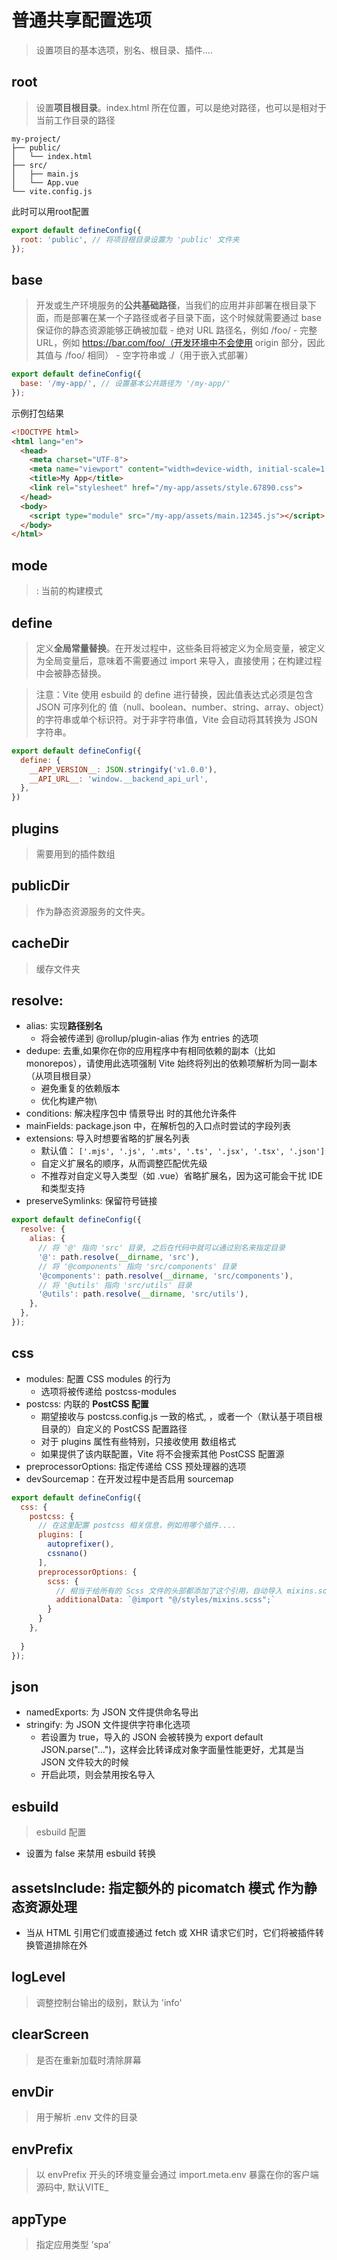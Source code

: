 # 普通共享配置选项
> 设置项目的基本选项，别名、根目录、插件....

## root
> 设置**项目根目录**。index.html 所在位置，可以是绝对路径，也可以是相对于当前工作目录的路径
```text
my-project/
├── public/
│   └── index.html
├── src/
│   ├── main.js
│   └── App.vue
└── vite.config.js
```
此时可以用root配置
```js
export default defineConfig({
  root: 'public', // 将项目根目录设置为 'public' 文件夹
});
```
## base
> 开发或生产环境服务的**公共基础路径**，当我们的应用并非部署在根目录下面，而是部署在某一个子路径或者子目录下面，这个时候就需要通过 base 保证你的静态资源能够正确被加载
    - 绝对 URL 路径名，例如 /foo/
    - 完整 URL，例如 https://bar.com/foo/（开发环境中不会使用 origin 部分，因此其值与 /foo/ 相同）
    - 空字符串或 ./（用于嵌入式部署）
```js
export default defineConfig({
  base: '/my-app/', // 设置基本公共路径为 '/my-app/'
});
```
示例打包结果
```html
<!DOCTYPE html>
<html lang="en">
  <head>
    <meta charset="UTF-8">
    <meta name="viewport" content="width=device-width, initial-scale=1.0">
    <title>My App</title>
    <link rel="stylesheet" href="/my-app/assets/style.67890.css">
  </head>
  <body>
    <script type="module" src="/my-app/assets/main.12345.js"></script>
  </body>
</html>
```
## mode
>: 当前的构建模式

## define
> 定义**全局常量替换**。在开发过程中，这些条目将被定义为全局变量，被定义为全局变量后，意味着不需要通过 import 来导入，直接使用；在构建过程中会被静态替换。

> 注意：Vite 使用 esbuild 的 define 进行替换，因此值表达式必须是包含 JSON 可序列化的 值（null、boolean、number、string、array、object）的字符串或单个标识符。对于非字符串值，Vite 会自动将其转换为 JSON 字符串。
```js
export default defineConfig({
  define: {
    __APP_VERSION__: JSON.stringify('v1.0.0'),
    __API_URL__: 'window.__backend_api_url',
  },
})
```
## plugins
> 需要用到的插件数组

## publicDir
> 作为静态资源服务的文件夹。

## cacheDir
> 缓存文件夹

## resolve:
- alias: 实现**路径别名**
    - 将会被传递到 @rollup/plugin-alias 作为 entries 的选项
- dedupe: 去重,如果你在你的应用程序中有相同依赖的副本（比如 monorepos），请使用此选项强制 Vite 始终将列出的依赖项解析为同一副本（从项目根目录）
    - 避免重复的依赖版本
    - 优化构建产物\
- conditions: 解决程序包中 情景导出 时的其他允许条件
- mainFields: package.json 中，在解析包的入口点时尝试的字段列表
- extensions: 导入时想要省略的扩展名列表
    - 默认值： `['.mjs', '.js', '.mts', '.ts', '.jsx', '.tsx', '.json']`
    - 自定义扩展名的顺序，从而调整匹配优先级
    - 不推荐对自定义导入类型（如 .vue）省略扩展名，因为这可能会干扰 IDE 和类型支持
- preserveSymlinks: 保留符号链接
```js
export default defineConfig({
  resolve: {
    alias: {
      // 将 '@' 指向 'src' 目录, 之后在代码中就可以通过别名来指定目录
      '@': path.resolve(__dirname, 'src'), 
      // 将 '@components' 指向 'src/components' 目录
      '@components': path.resolve(__dirname, 'src/components'), 
      // 将 '@utils' 指向 'src/utils' 目录
      '@utils': path.resolve(__dirname, 'src/utils'), 
    },
  },
});
```
## css
- modules: 配置 CSS modules 的行为
    - 选项将被传递给 postcss-modules
- postcss: 内联的 **PostCSS 配置**
    - 期望接收与 postcss.config.js 一致的格式, ，或者一个（默认基于项目根目录的）自定义的 PostCSS 配置路径
    - 对于 plugins 属性有些特别，只接收使用 数组格式
    - 如果提供了该内联配置，Vite 将不会搜索其他 PostCSS 配置源
- preprocessorOptions: 指定传递给 CSS 预处理器的选项
- devSourcemap：在开发过程中是否启用 sourcemap
```js
export default defineConfig({
  css: {
    postcss: {
      // 在这里配置 postcss 相关信息，例如用哪个插件....
      plugins: [
        autoprefixer(),
        cssnano()
      ],
      preprocessorOptions: {
        scss: {
          // 相当于给所有的 Scss 文件的头部都添加了这个引用，自动导入 mixins.scss 混合器文件
          additionalData: `@import "@/styles/mixins.scss";`
        }
      }
    },
    
  }
});
```
## json
- namedExports: 为 JSON 文件提供命名导出
- stringify: 为 JSON 文件提供字符串化选项
    - 若设置为 true，导入的 JSON 会被转换为 export default JSON.parse("...")，这样会比转译成对象字面量性能更好，尤其是当 JSON 文件较大的时候
    - 开启此项，则会禁用按名导入

## esbuild
> esbuild 配置
- 设置为 false 来禁用 esbuild 转换

## assetsInclude: 指定额外的 picomatch 模式 作为静态资源处理
- 当从 HTML 引用它们或直接通过 fetch 或 XHR 请求它们时，它们将被插件转换管道排除在外

## logLevel
> 调整控制台输出的级别，默认为 'info'

## clearScreen
> 是否在重新加载时清除屏幕

## envDir
> 用于解析 .env 文件的目录

## envPrefix
> 以 envPrefix 开头的环境变量会通过 import.meta.env 暴露在你的客户端源码中, 默认VITE_

## appType
> 指定应用类型 ’spa‘